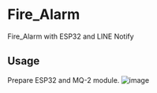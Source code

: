 # Fire_Alarm
Fire_Alarm with ESP32 and LINE Notify

## Usage

Prepare ESP32 and MQ-2 module.
![image]('image.jpg')
